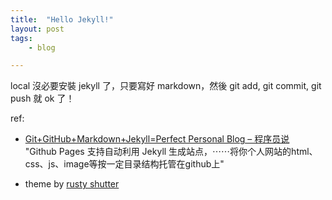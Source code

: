 ```yaml
---
title:  "Hello Jekyll!"
layout: post
tags:
    - blog

---
```


local 沒必要安裝 jekyll 了，只要寫好 markdown，然後 git add, git commit, git push 就 ok 了！

ref:

* [Git+GitHub+Markdown+Jekyll=Perfect Personal Blog – 程序员说](http://www.devtalking.com/articles/git-gitHub-markdown-jekyll/)<br />
    "Github Pages 支持自动利用 Jekyll 生成站点，⋯⋯将你个人网站的html、css、js、image等按一定目录结构托管在github上"

* theme by [rusty shutter](http://lhzhang.com/)

